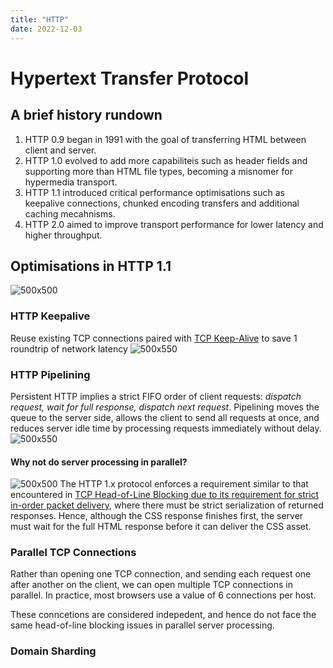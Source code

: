 ```yaml
---
title: "HTTP"
date: 2022-12-03
---
```

# Hypertext Transfer Protocol
## A brief history rundown
1. HTTP 0.9 began in 1991 with the goal of transferring HTML between client and server. 
2. HTTP 1.0 evolved to add more capabiliteis such as header fields and supporting more than HTML file types, becoming a misnomer for hypermedia transport. 
3. HTTP 1.1 introduced critical performance optimisations such as keepalive connections, chunked encoding transfers and additional caching mecahnisms.
4. HTTP 2.0 aimed to improve transport performance for lower latency and higher throughput.
## Optimisations in HTTP 1.1
![500x500](https://i.imgur.com/WlgrLkY.png)
### HTTP Keepalive
Reuse existing TCP connections paired with [TCP Keep-Alive](Notes/Transmission%20Control%20Protocol.md#TCP%20Keep-Alive) to save 1 roundtrip of network latency
![500x550](https://i.imgur.com/TnE3vW7.png)
### HTTP Pipelining
Persistent HTTP implies a strict FIFO order of client requests: *dispatch request, wait for full response, dispatch next request*. Pipelining moves the queue to the server side, allows the client to send all requests at once, and reduces server idle time by processing requests immediately without delay.
![500x550](https://i.imgur.com/XX16E1l.png)
#### Why not do server processing in parallel?
![500x500](https://i.imgur.com/pElNewg.png)
The HTTP 1.x protocol enforces a requirement similar to that encountered in [TCP Head-of-Line Blocking due to its requirement for strict in-order packet delivery](Notes/Transmission%20Control%20Protocol.md#Head-of-Line%20Blocking), where there must be strict serialization of returned responses. Hence, although the CSS response finishes first, the server must wait for the full HTML response before it can deliver the CSS asset.
### Parallel TCP Connections
Rather than opening one TCP connection, and sending each request one after another on the client, we can open multiple TCP connections in parallel. In practice, most browsers use a value of 6 connections per host.

These conncetions are considered indepedent, and hence do not face the same head-of-line blocking issues in parallel server processing.
### Domain Sharding

